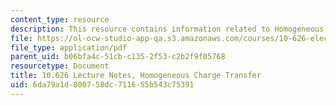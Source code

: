 ```yaml
---
content_type: resource
description: This resource contains information related to Homogeneous Charge Transfer.
file: https://ol-ocw-studio-app-qa.s3.amazonaws.com/courses/10-626-electrochemical-energy-systems-spring-2014/6da79a1d800758dc711655b543c75391_MIT10_626S14_S11lec22.pdf
file_type: application/pdf
parent_uid: b06bfa4c-51cb-c135-2f53-c2b2f9f05768
resourcetype: Document
title: 10.626 Lecture Notes, Homogeneous Charge Transfer
uid: 6da79a1d-8007-58dc-7116-55b543c75391
---
```

